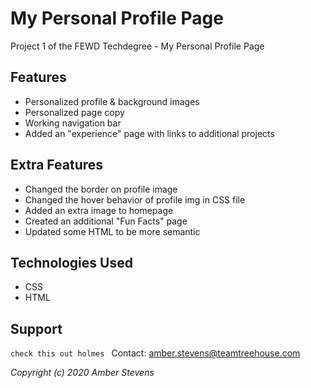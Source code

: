 # My Personal Profile Page
 Project 1 of the FEWD Techdegree - My Personal Profile Page
 

## Features
- Personalized profile & background images
- Personalized page copy
- Working navigation bar
- Added an "experience" page with links to additional projects

## Extra Features
- Changed the border on profile image
- Changed the hover behavior of profile img in CSS file
- Added an extra image to homepage
- Created an additional "Fun Facts" page
- Updated some HTML to be more semantic

## Technologies Used
* CSS
* HTML

## Support
`check this out holmes `
Contact: amber.stevens@teamtreehouse.com


_Copyright (c) 2020 Amber Stevens_
